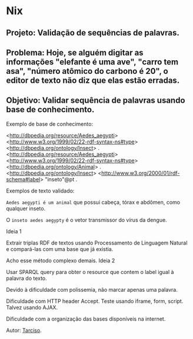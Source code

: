 Nix
===

Projeto: Validação de sequências de palavras.
--------

Problema: Hoje, se alguém digitar as informações "elefante é uma ave", "carro tem asa", "número atômico do carbono é 20", o editor de texto não diz que elas estão erradas.
---------

Objetivo: Validar sequência de palavras usando base de conhecimento.
---------

Exemplo de base de conhecimento:

&lt;<http://dbpedia.org/resource/Aedes_aegypti>&gt; &lt;<http://www.w3.org/1999/02/22-rdf-syntax-ns#type>&gt; &lt;<http://dbpedia.org/ontology/Insect>&gt; .
&lt;<http://dbpedia.org/resource/Aedes_aegypti>&gt; &lt;<http://www.w3.org/1999/02/22-rdf-syntax-ns#type>&gt; &lt;<http://dbpedia.org/ontology/Animal>&gt; .
&lt;<http://dbpedia.org/ontology/Insect>&gt; &lt;<http://www.w3.org/2000/01/rdf-schema#label>&gt; "inseto"@pt .


Exemplos de texto validado:

`Aedes aegypti é um animal` que possui cabeça, tórax e abdômen, como qualquer inseto.

O `inseto aedes aegypty` é o vetor transmissor do vírus da dengue.

Ideia 1

Extrair triplas RDF de textos usando Processamento de Linguagem Natural e compará-las com uma base que já existia.

Acho esse método complexo demais.
Ideia 2

Usar SPARQL query para obter o resource que contem o label igual à palavra do texto.

Devido à dificuldade com polissemia, não marcar apenas uma palavra.

Dificuldade com HTTP header Accept. Teste usando iframe, form, script. Talvez usando AJAX.

Dificuldade com a organização das bases disponíveis na internet.


Autor: [Tarciso].

[Tarciso]: https://tarcisomesquita.blogspot.com.br

